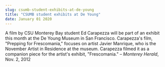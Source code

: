 ```yaml
---
slug: csumb-student-exhibits-at-de-young
title: "CSUMB student exhibits at De Young"
date: January 01 2020
---
```


 
<p>
  A film by CSU Monterey Bay student Ed Carapezza will be part of an exhibit
  this month at the De Young Museum in San Francisco. Carapezza's film,
  "Prepping for Frescomania," focuses on artist Javier Manrique, who is the
  November Artist in Residence at the museum. Carapezza filmed it as a companion
  piece for the artist's exhibit, "Frescomania." – <em>Monterey Herald</em>,
  Nov. 2, 2012
</p>
 
